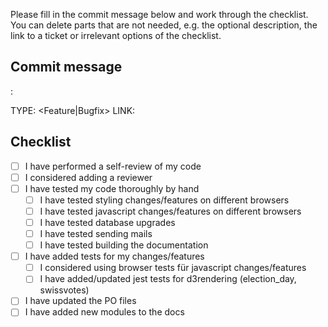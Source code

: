 Please fill in the commit message below and work through the checklist. You can delete parts that are not needed, e.g. the optional description, the link to a ticket or irrelevant options of the checklist.

## Commit message

<Module>: <Message>

<Optional Description>

TYPE: <Feature|Bugfix>
LINK: <Ticket-Number>

## Checklist

- [ ] I have performed a self-review of my code
- [ ] I considered adding a reviewer
- [ ] I have tested my code thoroughly by hand
    - [ ] I have tested styling changes/features on different browsers
    - [ ] I have tested javascript changes/features on different browsers
    - [ ] I have tested database upgrades
    - [ ] I have tested sending mails
    - [ ] I have tested building the documentation
- [ ] I have added tests for my changes/features
    - [ ] I considered using browser tests für javascript changes/features
    - [ ] I have added/updated jest tests for d3rendering (election_day, swissvotes)
- [ ] I have updated the PO files
- [ ] I have added new modules to the docs
